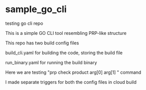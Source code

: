 # sample_go_cli
testing go cli repo 

This is a simple GO CLI tool resembling PRP-like structure 

This repo has two build config files

build_cli.yaml for building the code, storing the build file 

run_binary.yaml for running the build binary 

Here we are testing "prp check product arg[0] arg[1] "
command 


I made separate triggers for both the config files in cloud build 


